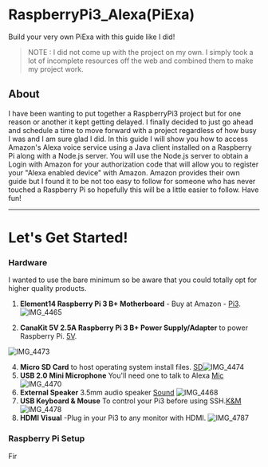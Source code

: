 # RaspberryPi3_Alexa(PiExa)
Build your very own PiExa with this guide like I did!
> NOTE : I did not come up with the project on my own. I simply took a lot of incomplete resources off the web and combined them to make my project work. 

## About 
I have been wanting to put together a RaspberryPi3 project but for one reason or another it kept getting delayed. I finally decided to just go ahead and schedule a time to move forward with a project regardless of how busy I was and I am sure glad I did. In this guide I will show you how to access Amazon's Alexa voice service using a Java client installed on a Raspberry Pi along with a Node.js server.  You will use the Node.js server to obtain a Login with Amazon for your authorization code that will allow you to register your "Alexa enabled device" with Amazon. Amazon provides their own guide but I found it to be not too easy to follow for someone who has never touched a Raspberry Pi so hopefully this will be a little easier to follow. Have fun!

___
# Let's Get Started!

### Hardware 
I wanted to use the bare minimum so be aware that you could totally opt for higher quality products.


1. **Element14 Raspberry Pi 3 B+ Motherboard**  - Buy at Amazon - [Pi3](https://www.amazon.com/gp/product/B07BDR5PDW/ref=ppx_yo_dt_b_asin_title_o00_s01?ie=UTF8&psc=1).
![IMG_4465](https://user-images.githubusercontent.com/47153835/56514722-e9d9ca00-64ea-11e9-96da-b1d28ea35203.png)

2. **CanaKit 5V 2.5A Raspberry Pi 3 B+ Power Supply/Adapter** to power Raspberry Pi. [5V](https://www.amazon.com/gp/product/B00MARDJZ4/ref=ppx_od_dt_b_asin_title_s01?ie=UTF8&psc=1).

![IMG_4473](https://user-images.githubusercontent.com/47153835/56515147-10e4cb80-64ec-11e9-8ce9-38e59534fcee.png)

4. **Micro SD Card** to host operating system install files. [SD](https://www.amazon.com/gp/product/B073K14CVB/ref=ppx_od_dt_b_asin_title_s01?ie=UTF8&psc=1)![IMG_4474](https://user-images.githubusercontent.com/47153835/56515321-7fc22480-64ec-11e9-9505-8d3a300dea2c.png)
5. **USB 2.0 Mini Microphone** You'll need one to talk to Alexa [Mic](https://www.amazon.com/gp/product/B01KLRBHGM/ref=ppx_od_dt_b_asin_title_s01?ie=UTF8&psc=1)
![IMG_4470](https://user-images.githubusercontent.com/47153835/56515352-91a3c780-64ec-11e9-8b0c-e5d12eb41969.png)
6. **External Speaker** 3.5mm audio speaker [Sound](https://www.amazon.com/gp/product/B00L4RFC5Q/ref=ppx_od_dt_b_asin_title_s01?ie=UTF8&psc=1)
![IMG_4468](https://user-images.githubusercontent.com/47153835/56515419-b730d100-64ec-11e9-99c9-f8454747b76e.png)
7.  **USB Keyboard & Mouse** To control your Pi3 before using SSH.[K&M](https://www.amazon.com/Verbatim-99202-Slimline-Keyboard-Mouse/dp/B017M4J1BU/ref=sr_1_4?crid=3AGEMJ0TF5NJO&keywords=usb+keyboard&qid=1555951022&s=wireless&sprefix=usb+keyb%2Cmobile%2C192&sr=1-4)![IMG_4478](https://user-images.githubusercontent.com/47153835/56515606-1858a480-64ed-11e9-8177-04b59ebe610c.png)
8. **HDMI Visual** -Plug in your Pi3 to any monitor with HDMI.
![IMG_4787](https://user-images.githubusercontent.com/47153835/56515693-5786f580-64ed-11e9-98da-250487cbba04.png)

### Raspberry Pi Setup
Fir
